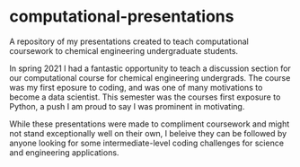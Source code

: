 # computational-presentations
A repository of my presentations created to teach computational coursework to chemical engineering undergraduate students.


In spring 2021 I had a fantastic opportunity to teach a discussion section for our computational course for chemical engineering undergrads. The course was my first eposure to coding, and was one of many motivations to become a data scientist. This semester was the courses first exposure to Python, a push I am proud to say I was prominent in motivating.

While these presentations were made to compliment coursework and might not stand exceptionally well on their own, I beleive they can be followed by anyone looking for some intermediate-level coding challenges for science and engineering applications.

